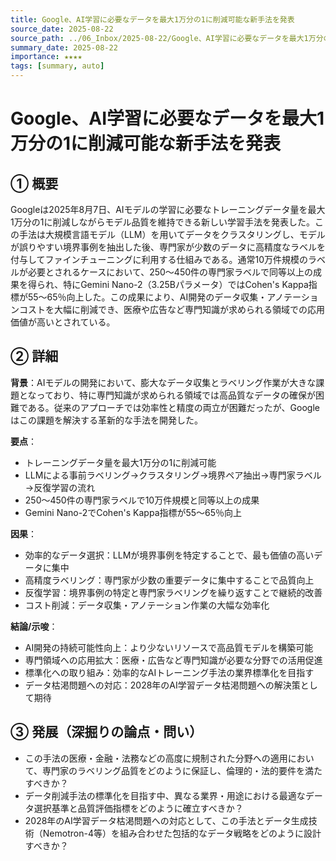 ```yaml
---
title: Google、AI学習に必要なデータを最大1万分の1に削減可能な新手法を発表
source_date: 2025-08-22
source_path: ../06_Inbox/2025-08-22/Google、AI学習に必要なデータを最大1万分の1に削減可能な新手法を発表.md
summary_date: 2025-08-22
importance: ★★★★
tags: [summary, auto]
---
```


# Google、AI学習に必要なデータを最大1万分の1に削減可能な新手法を発表

## ① 概要

Googleは2025年8月7日、AIモデルの学習に必要なトレーニングデータ量を最大1万分の1に削減しながらモデル品質を維持できる新しい学習手法を発表した。この手法は大規模言語モデル（LLM）を用いてデータをクラスタリングし、モデルが誤りやすい境界事例を抽出した後、専門家が少数のデータに高精度なラベルを付与してファインチューニングに利用する仕組みである。通常10万件規模のラベルが必要とされるケースにおいて、250〜450件の専門家ラベルで同等以上の成果を得られ、特にGemini Nano-2（3.25Bパラメータ）ではCohen's Kappa指標が55〜65％向上した。この成果により、AI開発のデータ収集・アノテーションコストを大幅に削減でき、医療や広告など専門知識が求められる領域での応用価値が高いとされている。

## ② 詳細

**背景**：AIモデルの開発において、膨大なデータ収集とラベリング作業が大きな課題となっており、特に専門知識が求められる領域では高品質なデータの確保が困難である。従来のアプローチでは効率性と精度の両立が困難だったが、Googleはこの課題を解決する革新的な手法を開発した。

**要点**：
- トレーニングデータ量を最大1万分の1に削減可能
- LLMによる事前ラベリング→クラスタリング→境界ペア抽出→専門家ラベル→反復学習の流れ
- 250〜450件の専門家ラベルで10万件規模と同等以上の成果
- Gemini Nano-2でCohen's Kappa指標が55〜65％向上

**因果**：
- 効率的なデータ選択：LLMが境界事例を特定することで、最も価値の高いデータに集中
- 高精度ラベリング：専門家が少数の重要データに集中することで品質向上
- 反復学習：境界事例の特定と専門家ラベリングを繰り返すことで継続的改善
- コスト削減：データ収集・アノテーション作業の大幅な効率化

**結論/示唆**：
- AI開発の持続可能性向上：より少ないリソースで高品質モデルを構築可能
- 専門領域への応用拡大：医療・広告など専門知識が必要な分野での活用促進
- 標準化への取り組み：効率的なAIトレーニング手法の業界標準化を目指す
- データ枯渇問題への対応：2028年のAI学習データ枯渇問題への解決策として期待

## ③ 発展（深掘りの論点・問い）

- この手法の医療・金融・法務などの高度に規制された分野への適用において、専門家のラベリング品質をどのように保証し、倫理的・法的要件を満たすべきか？
- データ削減手法の標準化を目指す中、異なる業界・用途における最適なデータ選択基準と品質評価指標をどのように確立すべきか？
- 2028年のAI学習データ枯渇問題への対応として、この手法とデータ生成技術（Nemotron-4等）を組み合わせた包括的なデータ戦略をどのように設計すべきか？
